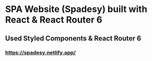 # SPA Website (Spadesy) built with React & React Router 6

## Used Styled Components & React Router 6

### https://spadesy.netlify.app/

